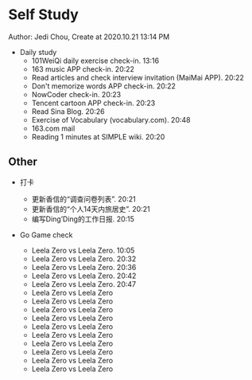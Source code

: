 # Self Study

Author: Jedi Chou, Create at 2020.10.21 13:14 PM

* Daily study
  * 101WeiQi daily exercise check-in. 13:16
  * 163 music APP check-in. 20:22
  * Read articles and check interview invitation (MaiMai APP). 20:22
  * Don't memorize words APP check-in. 20:22
  * NowCoder check-in. 20:23
  * Tencent cartoon APP check-in. 20:23
  * Read Sina Blog. 20:26
  * Exercise of Vocabulary (vocabulary.com). 20:48
  * 163.com mail
  * Reading 1 minutes at SIMPLE wiki. 20:20

## Other

* 打卡
  * 更新香信的“调查问卷列表”. 20:21
  * 更新香信的“个人14天内旅居史”. 20:21
  * 编写Ding’Ding的工作日报. 20:15

* Go Game check
  * Leela Zero vs Leela Zero. 10:05
  * Leela Zero vs Leela Zero. 20:32
  * Leela Zero vs Leela Zero. 20:36
  * Leela Zero vs Leela Zero. 20:42
  * Leela Zero vs Leela Zero. 20:47
  * Leela Zero vs Leela Zero
  * Leela Zero vs Leela Zero
  * Leela Zero vs Leela Zero
  * Leela Zero vs Leela Zero
  * Leela Zero vs Leela Zero
  * Leela Zero vs Leela Zero
  * Leela Zero vs Leela Zero
  * Leela Zero vs Leela Zero
  * Leela Zero vs Leela Zero
  * Leela Zero vs Leela Zero
